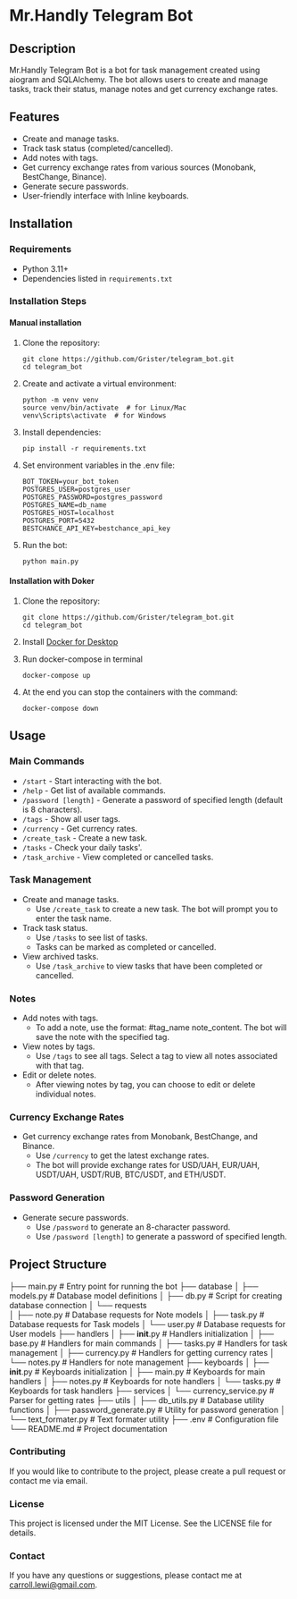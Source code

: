 # Mr.Handly Telegram Bot

## Description

Mr.Handly Telegram Bot is a bot for task management created using aiogram and SQLAlchemy. The bot allows users to create
and manage tasks, track their status, manage notes and get currency exchange rates.

## Features

- Create and manage tasks.
- Track task status (completed/cancelled).
- Add notes with tags.
- Get currency exchange rates from various sources (Monobank, BestChange, Binance).
- Generate secure passwords.
- User-friendly interface with Inline keyboards.

## Installation

### Requirements

- Python 3.11+
- Dependencies listed in `requirements.txt`

### Installation Steps

#### Manual installation

1. Clone the repository:
   ```shell
   git clone https://github.com/Grister/telegram_bot.git
   cd telegram_bot
   ```
2. Create and activate a virtual environment:
   ```shell
   python -m venv venv
   source venv/bin/activate  # for Linux/Mac
   venv\Scripts\activate  # for Windows
   ```
3. Install dependencies:
   ```shell
   pip install -r requirements.txt
   ```
4. Set environment variables in the .env file:
   ```
   BOT_TOKEN=your_bot_token
   POSTGRES_USER=postgres_user
   POSTGRES_PASSWORD=postgres_password
   POSTGRES_NAME=db_name
   POSTGRES_HOST=localhost
   POSTGRES_PORT=5432
   BESTCHANCE_API_KEY=bestchance_api_key
   ```
5. Run the bot:
   ```shell
   python main.py
   ```

#### Installation with Doker

1. Clone the repository:
   ```shell
   git clone https://github.com/Grister/telegram_bot.git
   cd telegram_bot
   ```

2. Install [Docker for Desktop](https://docs.docker.com/desktop/install/windows-install/)

3. Run docker-compose in terminal
   ```shell
   docker-compose up
   ```

4. At the end you can stop the containers with the command:
   ```shell
   docker-compose down
   ```

## Usage

### Main Commands

- `/start` - Start interacting with the bot.
- `/help` - Get list of available commands.
- `/password [length]` - Generate a password of specified length (default is 8 characters).
- `/tags` - Show all user tags.
- `/currency` - Get currency rates.
- `/create_task` - Create a new task.
- `/tasks` - Check your daily tasks'.
- `/task_archive` - View completed or cancelled tasks.

### Task Management

- Create and manage tasks.
    - Use `/create_task` to create a new task. The bot will prompt you to enter the task name.
- Track task status.
    - Use `/tasks` to see list of tasks.
    - Tasks can be marked as completed or cancelled.
- View archived tasks.
    - Use `/task_archive` to view tasks that have been completed or cancelled.

### Notes

- Add notes with tags.
    - To add a note, use the format: #tag_name note_content. The bot will save the note with the specified tag.
- View notes by tags.
    - Use `/tags` to see all tags. Select a tag to view all notes associated with that tag.
- Edit or delete notes.
    - After viewing notes by tag, you can choose to edit or delete individual notes.

### Currency Exchange Rates

- Get currency exchange rates from Monobank, BestChange, and Binance.
    - Use `/currency` to get the latest exchange rates.
    - The bot will provide exchange rates for USD/UAH, EUR/UAH, USDT/UAH, USDT/RUB, BTC/USDT, and ETH/USDT.

### Password Generation

- Generate secure passwords.
    - Use `/password` to generate an 8-character password.
    - Use `/password [length]` to generate a password of specified length.

## Project Structure

├── main.py # Entry point for running the bot
├── database
│ ├── models.py # Database model definitions
│ ├── db.py # Script for creating database connection
│ └── requests              
│ ├── note.py # Database requests for Note models
│ ├── task.py # Database requests for Task models
│ └── user.py # Database requests for User models
├── handlers
│ ├── __init__.py # Handlers initialization
│ ├── base.py # Handlers for main commands
│ ├── tasks.py # Handlers for task management
│ ├── currency.py # Handlers for getting currency rates
│ └── notes.py # Handlers for note management
├── keyboards
│ ├── __init__.py # Keyboards initialization
│ ├── main.py # Keyboards for main handlers
│ ├── notes.py # Keyboards for note handlers
│ └── tasks.py # Keyboards for task handlers
├── services
│ └── currency_service.py # Parser for getting rates
├── utils
│ ├── db_utils.py # Database utility functions
│ ├── password_generate.py # Utility for password generation
│ └── text_formater.py # Text formater utility
├── .env # Configuration file
└── README.md # Project documentation

### Contributing

If you would like to contribute to the project, please create a pull request or contact me via email.

### License

This project is licensed under the MIT License. See the LICENSE file for details.

### Contact

If you have any questions or suggestions, please contact me at carroll.lewi@gmail.com.
